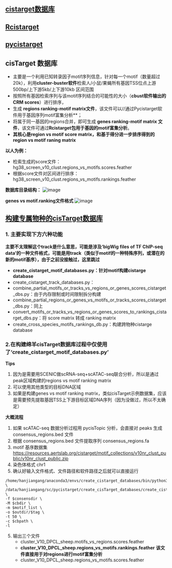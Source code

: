## [cistarget数据库](https://resources.aertslab.org/cistarget/)
## [Rcistarget](https://bioconductor.riken.jp/packages/3.9/bioc/vignettes/RcisTarget/inst/doc/RcisTarget.html)
## [pycistarget](https://pycistarget.readthedocs.io/en/latest/tools.html#)



## cisTarget 数据库
* 主要是一个利用已知转录因子motif序列信息，针对每一个motif（数量超过20k），利用**cluster-buster软件**检索人/小鼠/果蝇所有基因TSS位点上游500bp/上下游5kb/上下游10kb 区间范围
* 按照所有基因检索序列与该motif序列结合的可能性的大小（**cbust软件输出的CRM scores**）进行排序，
* 生成 **regions ranking-motif matrix文件**，该文件可以//通过Pycistarget软件用于基因序列motif富集分析**；
* 将属于同一基因的regions合并，即可生成 **genes ranking-motif matrix 文件**，该文件可通过**Rcistarget包用于基因的motif富集分析**。
* **其核心是region vs motif score matrix，和基于得分进一步排序得到的 region vs motif raning matrix**
  
**以人为例：**
* 检索生成的score文件：hg38_screen_v10_clust.regions_vs_motifs.scores.feather
* 根据score文件对区间进行排序：hg38_screen_v10_clust.regions_vs_motifs.rankings.feather

**数据库目录结构：**
![image](https://github.com/JGangHan/Software-list/assets/75400599/777fbf17-31f9-4b50-812d-685fe20582ce)

**genes vs motif.ranking文件格式**
![image](https://github.com/JGangHan/software_information/assets/75400599/8422f63b-9c26-4f97-815a-b9d2b364d182)



## [构建专属物种的cisTarget数据库](https://github.com/aertslab/create_cisTarget_databases?tab=readme-ov-file#create_cistarget_motif_databasespy)
### 1. 主要实现下方六种功能
**主要不太理解这个track是什么意思，可能是涉及‘bigWig files of TF ChIP-seq data’的一种文件格式，可能是用track（类似于motif的一种特殊序列，或潜在的新的motif基序），由于之前没接触过，这里跳过**
* **create_cistarget_motif_databases.py：针对motif构建cistarge database**
* create_cistarget_track_databases.py：
* combine_partial_motifs_or_tracks_vs_regions_or_genes_scores_cistarget_dbs.py：由于内存限制或时间限制拆分构建
* combine_partial_regions_or_genes_vs_motifs_or_tracks_scores_cistarget_dbs.py：同上
* convert_motifs_or_tracks_vs_regions_or_genes_scores_to_rankings_cistarget_dbs.py：将 score matrix 转成 ranking matrix
* create_cross_species_motifs_rankings_db.py：构建跨物种cistarge database

### 2.在构建绵羊cisTarget数据库过程中仅使用了‘create_cistarget_motif_databases.py’
**Tips**
1. 因为是需要用SCENIC做scRNA-seq+scATAC-seq联合分析，所以是通过peak区域构建的regions vs motif ranking matrix
2. 可以使用其他类型的目标DNA区域
3. 如果是构建genes vs motif ranking matrix，类似cisTarget示例数据集，应该是需要预先提取基因TSS上下游目标区域DNA序列（因为没做过，所以不太确定）

**大概流程**
1. 如果 scATAC-seq 数据分析过程用 pycisTopic 分析，会直接对 peaks 生成 consensus_regions.bed 文件
2. 根据 consensus_regions.bed 文件提取序列 consensus_regions.fa
3. motif 基序数据集 https://resources.aertslab.org/cistarget/motif_collections/v10nr_clust_public/v10nr_clust_public.zip
4. 染色体格式 chr1
5. 确认好输入文件格式、文件路径和软件路径之后就可以直接运行
```
/home/hanjiangang/anaconda3/envs/create_cistarget_databases/bin/python3.10 \
/data/hanjiangang/sc/pycistarget/create_cisTarget_databases/create_cistarget_motif_databases.py \
-f $consensdir \
-M $cbdir \
-m $motif_list \
-o $outdir/$tag \
-t 50 \
-c $cbpath \
-l
```
5. 输出三个文件
   * cluster_V10_DPCL_sheep.motifs_vs_regions.scores.feather
   * **cluster_V10_DPCL_sheep.regions_vs_motifs.rankings.feather** **该文件直接用于对regions进行motif富集分析**
   * cluster_V10_DPCL_sheep.regions_vs_motifs.scores.feather













